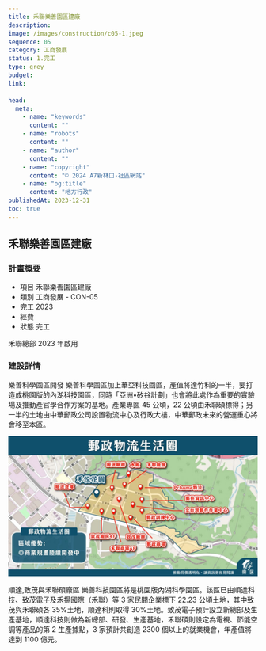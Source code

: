 ```yaml
---
title: 禾聯樂善園區建廠
description:
image: /images/construction/c05-1.jpeg
sequence: 05
category: 工商發展
status: 1.完工
type: grey
budget:
link:

head:
  meta:
    - name: "keywords"
      content: ""
    - name: "robots"
      content: ""
    - name: "author"
      content: ""
    - name: "copyright"
      content: "© 2024 A7新林口-社區網站"
    - name: "og:title"
      content: "地方行政"
publishedAt: 2023-12-31
toc: true
---
```


## 禾聯樂善園區建廠

### 計畫概要

- 項目 禾聯樂善園區建廠
- 類別 工商發展 - CON-05
- 完工 2023
- 經費
- 狀態 完工

禾聯總部 2023 年啟用

### 建設詳情

樂善科學園區開發
樂善科學園區加上華亞科技園區，產值將達竹科的一半，要打造成桃園版的內湖科技園區，同時「亞洲•矽谷計劃」也會將此處作為重要的實驗場及推動產官學合作方案的基地。產業專區 45 公頃，22 公頃由禾聯碩標得；另一半的土地由中華郵政公司設置物流中心及行政大樓，中華郵政未來的營運重心將會移至本區。

![c05-1.jpeg](/images/construction/c05-1.jpeg)

順達,致茂與禾聯碩廠區
樂善科技園區將是桃園版內湖科學園區。該區已由順達科技、致茂電子及禾揚國際（禾聯）等 3 家民間企業標下 22.23 公頃土地，其中致茂與禾聯碩各 35%土地，順達科則取得 30%土地。致茂電子預計設立新總部及生產基地，順達科技則做為新總部、研發、生產基地，禾聯碩則設定為電視、節能空調等產品的第 2 生產據點，3 家預計共創造 2300 個以上的就業機會，年產值將達到 1100 億元。
